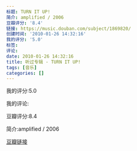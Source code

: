 ```yaml
---
标题: TURN IT UP!
简介: amplified / 2006
豆瓣评分: '8.4'
链接: https://music.douban.com/subject/1869820/
创建时间: '2010-01-26 14:32:16'
我的评分: '5.0'
标签:
评论:
date: 2010-01-26 14:32:16
title: 听过专辑 - TURN IT UP!
tags: [音乐]
categories: []
---
```


我的评分:5.0

我的评论:

豆瓣评分:8.4

简介:amplified / 2006

[豆瓣链接](https://music.douban.com/subject/1869820/)

